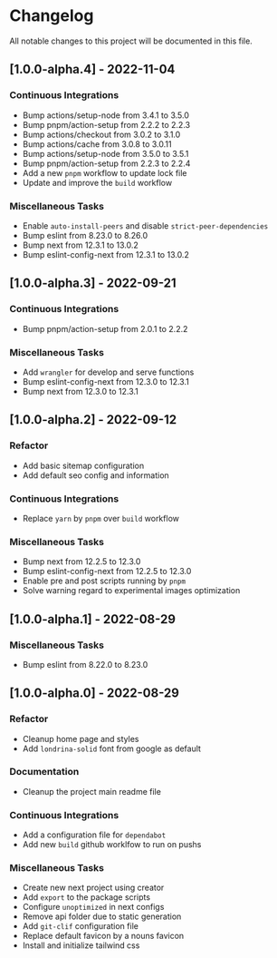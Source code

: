 # Changelog

All notable changes to this project will be documented in this file.

## [1.0.0-alpha.4] - 2022-11-04

### <!-- 07 -->Continuous Integrations

- Bump actions/setup-node from 3.4.1 to 3.5.0
- Bump pnpm/action-setup from 2.2.2 to 2.2.3
- Bump actions/checkout from 3.0.2 to 3.1.0
- Bump actions/cache from 3.0.8 to 3.0.11
- Bump actions/setup-node from 3.5.0 to 3.5.1
- Bump pnpm/action-setup from 2.2.3 to 2.2.4
- Add a new `pnpm` workflow to update lock file
- Update and improve the `build` workflow

### <!-- 08 -->Miscellaneous Tasks

- Enable `auto-install-peers` and disable `strict-peer-dependencies`
- Bump eslint from 8.23.0 to 8.26.0
- Bump next from 12.3.1 to 13.0.2
- Bump eslint-config-next from 12.3.1 to 13.0.2

## [1.0.0-alpha.3] - 2022-09-21

### <!-- 07 -->Continuous Integrations

- Bump pnpm/action-setup from 2.0.1 to 2.2.2

### <!-- 08 -->Miscellaneous Tasks

- Add `wrangler` for develop and serve functions
- Bump eslint-config-next from 12.3.0 to 12.3.1
- Bump next from 12.3.0 to 12.3.1

## [1.0.0-alpha.2] - 2022-09-12

### <!-- 04 -->Refactor

- Add basic sitemap configuration
- Add default seo config and information

### <!-- 07 -->Continuous Integrations

- Replace `yarn` by `pnpm` over `build` workflow

### <!-- 08 -->Miscellaneous Tasks

- Bump next from 12.2.5 to 12.3.0
- Bump eslint-config-next from 12.2.5 to 12.3.0
- Enable pre and post scripts running by `pnpm`
- Solve warning regard to experimental images optimization

## [1.0.0-alpha.1] - 2022-08-29

### <!-- 08 -->Miscellaneous Tasks

- Bump eslint from 8.22.0 to 8.23.0

## [1.0.0-alpha.0] - 2022-08-29

### <!-- 04 -->Refactor

- Cleanup home page and styles
- Add `londrina-solid` font from google as default

### <!-- 05 -->Documentation

- Cleanup the project main readme file

### <!-- 07 -->Continuous Integrations

- Add a configuration file for `dependabot`
- Add new `build` github worklfow to run on pushs

### <!-- 08 -->Miscellaneous Tasks

- Create new next project using creator
- Add `export` to the package scripts
- Configure `unoptimized` in next configs
- Remove api folder due to static generation
- Add `git-clif` configuration file
- Replace default favicon by a nouns favicon
- Install and initialize tailwind css

<!-- generated by git-cliff -->

